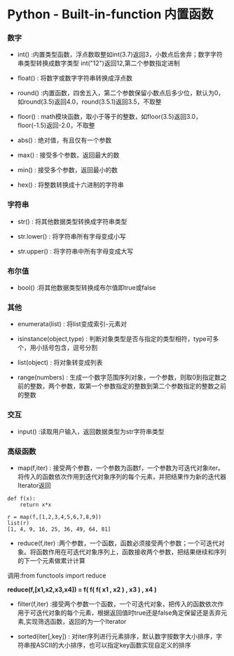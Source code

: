 # Python - Built-in-function 内置函数


### 数字

* int() :内置类型函数，浮点数取整如int(3.7)返回3，小数点后舍弃；数字字符串类型转换成数字类型 int("12")返回12,第二个参数指定进制

* float() : 将数字或数字字符串转换成浮点数

* round() :内置函数，四舍五入，第二个参数保留小数点后多少位，默认为0，如round(3.5)返回4.0，round(3.5.1)返回3.5，不取整

* floor() : math模块函数，取小于等于的整数，如floor(3.5)返回3.0，floor(-1.5)返回-2.0，不取整

* abs() : 绝对值，有且仅有一个参数

* max() : 接受多个参数，返回最大的数

* min() : 接受多个参数，返回最小的数

* hex() : 将整数转换成十六进制的字符串

### 字符串

* str() : 将其他数据类型转换成字符串类型

* str.lower() : 将字符串所有字母变成小写

* str.upper() : 将字符串中所有字母变成大写



### 布尔值

* bool() :将其他数据类型转换成布尔值即true或false


### 其他

* enumerata(list) : 将list变成索引-元素对

* isinstance(object,type) : 判断对象类型是否与指定的类型相符，type可多个，用小括号包含，逗号分割

* list(object) : 将对象转变成列表

* range(numbers) : 生成一个数字范围序列对象，一个参数，则取0到指定数之前的整数，两个参数，取第一个参数指定的整数到第二个参数指定的整数之前的整数


### 交互

* input() :读取用户输入，返回数据类型为str字符串类型


### 高级函数

* map(f,iter) : 接受两个参数，一个参数为函数f，一个参数为可迭代对象iter。将传入的函数依次作用到迭代对象序列的每个元素，并把结果作为新的迭代器Iterator返回

```
def f(x):
    return x*x

r = map(f,[1,2,3,4,5,6,7,8,9])
list(r)
[1, 4, 9, 16, 25, 36, 49, 64, 81]

```

* reduce(f,iter) :两个参数，一个函数，函数必须接受两个参数；一个可迭代对象。将函数作用在可迭代对象序列上，函数接收两个参数，把结果继续和序列的下一个元素做累计计算

调用:from functools import  reduce

**reduce(f,[x1,x2,x3,x4]) = f( f( f( x1 , x2 ) , x3 ) , x4 )**

* filter(f,iter) :接受两个参数一个函数，一个可迭代对象，把传入的函数依次作用于可迭代对象的每个元素，根据返回值时true还是false角定保留还是丢弃元素,实现筛选函数，返回的为一个Iterator


* sorted(iter[,key]) : 对iter序列进行元素排序，默认数字按数字大小排序，字符串按ASCII的大小排序，也可以指定key函数实现自定义的排序







